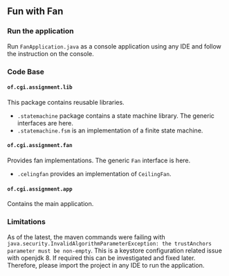 ## Fun with Fan

### Run the application
Run `FanApplication.java` as a console application using any IDE and follow the instruction on the console.
 
### Code Base
#### `of.cgi.assignment.lib`
This package contains reusable libraries.

* `.statemachine` package contains a state machine library. The generic interfaces are here.
* `.statemachine.fsm` is an implementation of a finite state machine.

#### `of.cgi.assignment.fan`
Provides fan implementations. The generic `Fan` interface is here. 
* `.celingfan` provides an implementation of `CeilingFan`.

#### `of.cgi.assignment.app`
Contains the main application.

### Limitations
As of the latest, the maven commands were failing with
`java.security.InvalidAlgorithmParameterException: the trustAnchors parameter must be non-empty`.
This is a keystore configuration related issue with openjdk 8. If required this can be investigated and fixed later.
Therefore, please import the project in any IDE to run the application.
